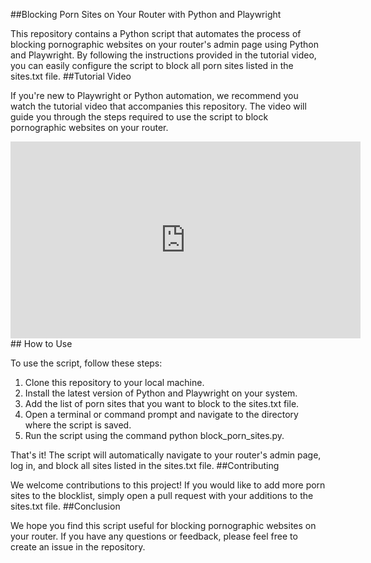 ##Blocking Porn Sites on Your Router with Python and Playwright

This repository contains a Python script that automates the process of blocking pornographic websites on your router's admin page using Python and Playwright. By following the instructions provided in the tutorial video, you can easily configure the script to block all porn sites listed in the sites.txt file.
##Tutorial Video

If you're new to Playwright or Python automation, we recommend you watch the tutorial video that accompanies this repository. The video will guide you through the steps required to use the script to block pornographic websites on your router. 
<iframe width="560" height="315" src="https://www.youtube.com/embed/X1Q3MGhOElk" title="YouTube video player" frameborder="0" allow="accelerometer; autoplay; clipboard-write; encrypted-media; gyroscope; picture-in-picture; web-share" allowfullscreen></iframe>
## How to Use

To use the script, follow these steps:

1. Clone this repository to your local machine.
1. Install the latest version of Python and Playwright on your system.
1. Add the list of porn sites that you want to block to the sites.txt file.
1. Open a terminal or command prompt and navigate to the directory where the script is saved.
1. Run the script using the command python block_porn_sites.py.

That's it! The script will automatically navigate to your router's admin page, log in, and block all sites listed in the sites.txt file.
##Contributing

We welcome contributions to this project! If you would like to add more porn sites to the blocklist, simply open a pull request with your additions to the sites.txt file.
##Conclusion

We hope you find this script useful for blocking pornographic websites on your router. If you have any questions or feedback, please feel free to create an issue in the repository.
